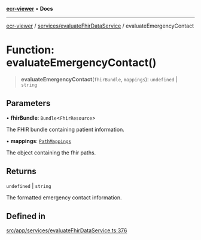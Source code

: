 [**ecr-viewer**](../../../README.md) • **Docs**

***

[ecr-viewer](../../../README.md) / [services/evaluateFhirDataService](../README.md) / evaluateEmergencyContact

# Function: evaluateEmergencyContact()

> **evaluateEmergencyContact**(`fhirBundle`, `mappings`): `undefined` \| `string`

## Parameters

• **fhirBundle**: `Bundle`\<`FhirResource`\>

The FHIR bundle containing patient information.

• **mappings**: [`PathMappings`](../../../utils/interfaces/PathMappings.md)

The object containing the fhir paths.

## Returns

`undefined` \| `string`

The formatted emergency contact information.

## Defined in

[src/app/services/evaluateFhirDataService.ts:376](https://github.com/CDCgov/phdi/blob/55d1a87d29da9da2522ba2a73bc122cba666b133/containers/ecr-viewer/src/app/services/evaluateFhirDataService.ts#L376)
